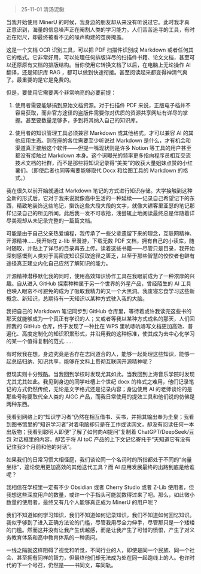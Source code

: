 > 25-11-01 清汤泥鳅

当我开始使用 MinerU 的时候，我身边的朋友却从来没有听说过它。此时我才真正意识到，海量的信息噪声正在阉割人类的学习能力。人们苦苦追寻的工具，有时近在咫尺，却最终被看不见的噪声构建的茧房掩盖。

这是一个文档 OCR 识别工具，可以把 PDF 扫描件识别成 Markdown 或者任何其它的格式。它非常好用，可以处理任何排版详尽的扫描件书籍、论文文档，甚至可以还原原有文档的排版结构。当你使用它转换文档了以后，在电脑上无论操作 AI 翻译，还是知识库 RAG ，都可以做到快速衔接。甚至阅读起来都变得神清气爽了。最重要的是它是免费的。

但是，要使用它需要两个非常响亮的必要前提：

1. 使用者需要能够搞到原始文档资源。对于扫描件 PDF 来说，正版电子档并不容易获取，而非官方途径的盗版件需要你对优质的资源共享网址有详尽的掌握。甚至要数量足够多，多到将其纳入自己的知识库。
 
2. 使用者的知识管理工具必须兼容 Markdown 或其他格式，才可以兼容 AI 的其他应用生态。则在座的各位需要至少听说过 Markdown 是什么，才有机会和渠道真正接触这个软件——但提一嘴现状则是许多 Notion 等工具的用户甚至都没有接触过 Markdown 本身。这个词曝光的频率更多指向程序员相互交流技术文档的社群，而不是那些将知识记录得“美美”的收获大量姐妹点赞的小红薯们。（即使后者也同等需要能够取代 Docx 和绘图工具的 Markdown 的格式。）

我在很久以前开始就通过 Markdown 笔记的方式进行知识存储。大学接触到这种全新的形式后，它对于我来说就像高中生活的一种延续——记录自己希望记下的东西，精致地装饰这些笔记，捯饬这些大段大段的文字，就像大镖客里亚瑟的笔记那样记录自己的所见所闻。此后我一发不可收拾，浅尝辄止地阅读最终总是伴随着详尽美观却从未记录完整的一篇篇文档。

可能是由于自己父亲热爱编程，我传承了一些父辈遗留下来的理念，互联网精神、开源精神……我开始在 z-lib 里漫游，下载无数 PDF 文档，拥有自己的小读库，随时随取，并贴上了详尽的目录再去上传。读着这些书籍——尽管只是目录，我开始深刻感慨到人类对于高密度知识获取途径之匮乏，以至于那些智慧的佼佼者也鲜有途径真正建立内化自己应然了解知识的能力。

开源精神潜移默化我的同时，使用高效知识协作工具在我眼前成为了一种浓厚的兴趣。自从进入 GitHub 探索种种属于另一个世界的外星产品，曾经陌生的 AI 工具也映入眼帘不可避免的成为了吸取我精力的又一个大黑洞。我废寝忘食学习这些新概念、新知识，总期待有一天知识以某种方式驶入我的大脑。

我把自己的 Markdown 笔记同步到 GitHub 仓库里，等待着或许我读完这些书的那天就能够成为一个真正有学识的人；又或者等我以某种方式成名的那天，人们回顾我的 GitHub 仓库，终于发现了一种比在 WPS 里吭哧吭哧写文档更加高效、普遍化、高度定制化的知识积累形式，并沿用我的这种标准，使其成为去中心化学习的某一个值得复制的范式……

有时候我在想，身边究竟是否存在志同道合的人，能够一起处理这些知识，能够一起总结归纳、知识共享，能够在文科上贯彻互联网开源精神呢？

但现实则十分残酷。当我回到学校时发现尤其如此。当我回到上海音乐学院时发现尤其尤其如此。我见到身边的同学吐槽上个世纪 docx 的格式之难用，他们记录笔记的方式仍然传统，无论是文字格式还是记录内容；身边使用 AI 的老师谈论的是那些号称要取代全人类的 AIGC 产品，而我日常使用的提效工具和他们说的仿佛是两种东西。

我看到网络上的“知识学习者”仍然在相互借书、买书，并把其输出奉为圭臬；我看到图书馆里的“知识学习者”对着电脑却只是在工作或读网文，却没有阅读任何一本出版物；我看到聪明人即便“了解了如何向AI提问”复制着 ChatGPT/DeepSeek/豆包 对话框里的内容，却苦于将 AI toC 产品的上下文记忆寄托于“天知道它有没有记住我3个月前和他的对话”。

如果我们的日常习惯大相径庭，我们谈论同一个名词时的所指都处于不同的“向量坐标”，遑论使用更加高效的其他迭代工具？而 AI 应用发展最终的出路到底是给谁呢？

我相信在学校里一定有不少 Obsidian 或者 Cherry Studio 或者 Z-Lib 使用者，但我想这些深度用户的数量，或许一个手指头可能就数得过来了吧。那么，如此微小数量的使用者，最终又有几个人能够真正成为 MinerU 的用户呢？

我们不知道如何学习知识，我们不知道如何记录知识，我们不知道如何回忆知识。我似乎够到了进入正确方法论的门槛，尽管我用尽全力伸手，尽管那只是一个矮矮的门槛。然而这并没有让我产生优越感，而是让我产生了可惜的愤恨，产生了对义务教育体系和高中教育体系的一种质问。

一线之隔就这样阻碍了视觉和听觉，不同行业的人，即使是同一个民族、同一个社会、甚至拥有同样的智力，但最终他们却无法成为处在同一起跑线上的人。也许时代的下一个号召，仍然是——书同文，车同轨。